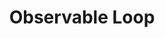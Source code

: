 ---
title: Observable Loop
description: Iterate over async realtime data
weight: 23
lastmod: 2021-11-11T10:23:30-09:00
draft: false
vimeo: 348518694
emoji: 📱
---